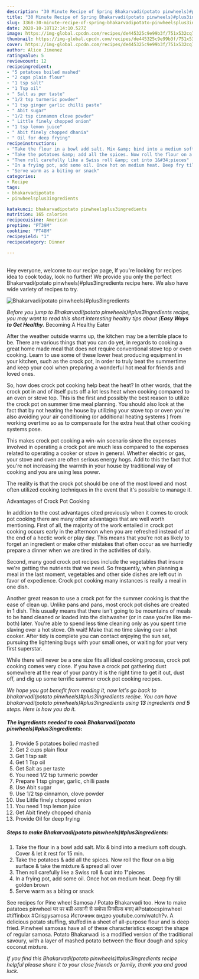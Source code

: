 ```yaml
---
description: "30 Minute Recipe of Spring Bhakarvadi(potato pinwheels)#plus3ingredients"
title: "30 Minute Recipe of Spring Bhakarvadi(potato pinwheels)#plus3ingredients"
slug: 3368-30-minute-recipe-of-spring-bhakarvadipotato-pinwheelsplus3ingredients
date: 2020-10-18T12:14:10.527Z
image: https://img-global.cpcdn.com/recipes/de445325c9e99b3f/751x532cq70/bhakarvadipotato-pinwheelsplus3ingredients-recipe-main-photo.jpg
thumbnail: https://img-global.cpcdn.com/recipes/de445325c9e99b3f/751x532cq70/bhakarvadipotato-pinwheelsplus3ingredients-recipe-main-photo.jpg
cover: https://img-global.cpcdn.com/recipes/de445325c9e99b3f/751x532cq70/bhakarvadipotato-pinwheelsplus3ingredients-recipe-main-photo.jpg
author: Alice Jimenez
ratingvalue: 5
reviewcount: 12
recipeingredient:
- "5 potatoes boiled mashed"
- "2 cups plain flour"
- "1 tsp salt"
- "1 Tsp oil"
- " Salt as per taste"
- "1/2 tsp turmeric powder"
- "1 tsp ginger garlic chilli paste"
- " Abit sugar"
- "1/2 tsp cinnamon clove powder"
- " Little finely chopped onion"
- "1 tsp lemon juice"
- " Abit finely chopped dhania"
- " Oil for deep frying"
recipeinstructions:
- "Take the flour in a bowl add salt. Mix &amp; bind into a medium soft dough. Cover &amp; let it rest for 15 min."
- "Take the potatoes &amp; add all the spices. Now roll the flour on a big surface &amp; take the mixture &amp; spread all over"
- "Then roll carefully like a Swiss roll &amp; cut into 1&#34;pieces"
- "In a frying pot, add some oil. Once hot on medium heat. Deep fry till golden brown"
- "Serve warm as a biting or snack"
categories:
- Recipe
tags:
- bhakarvadipotato
- pinwheelsplus3ingredients

katakunci: bhakarvadipotato pinwheelsplus3ingredients 
nutrition: 165 calories
recipecuisine: American
preptime: "PT39M"
cooktime: "PT48M"
recipeyield: "1"
recipecategory: Dinner

---
```

<br>
Hey everyone, welcome to our recipe page, If you're looking for recipes idea to cook today, look no further! We provide you only the perfect Bhakarvadi(potato pinwheels)#plus3ingredients recipe here. We also have wide variety of recipes to try.
<br>


![Bhakarvadi(potato pinwheels)#plus3ingredients](https://img-global.cpcdn.com/recipes/de445325c9e99b3f/751x532cq70/bhakarvadipotato-pinwheelsplus3ingredients-recipe-main-photo.jpg)

<i>Before you jump to Bhakarvadi(potato pinwheels)#plus3ingredients recipe, you may want to read this short interesting healthy tips about {<strong>Easy Ways to Get Healthy</strong>.</i>
Becoming A Healthy Eater


After the weather outside warms up, the kitchen may be a terrible place to be. There are various things that you can do yet, in regards to cooking a great home made meal that does not require conventional stove top or oven cooking. Learn to use some of these lower heat producing equipment in your kitchen, such as the crock pot, in order to truly beat the summertime and keep your cool when preparing a wonderful hot meal for friends and loved ones.

So, how does crock pot cooking help beat the heat? In other words, that the crock pot in and of itself puts off a lot less heat when cooking compared to an oven or stove top. This is the first and possibly the best reason to utilize the crock pot on summer time meal planning. You should also look at the fact that by not heating the house by utilizing your stove top or oven you're also avoiding your air conditioning (or additional heating systems ) from working overtime so as to compensate for the extra heat that other cooking systems pose.

This makes crock pot cooking a win-win scenario since the expenses involved in operating a crock pot are much less compared to the expenses related to operating a cooker or stove in general. Whether electric or gas, your stove and oven are often serious energy hogs. Add to this the fact that you're not increasing the warmth in your house by traditional way of cooking and you are using less power.

 The reality is that the crock pot should be one of the most loved and most often utilized cooking techniques in the event that it's possible to manage it.  

Advantages of Crock Pot Cooking

In addition to the cost advantages cited previously when it comes to crock pot cooking there are many other advantages that are well worth mentioning. First of all, the majority of the work entailed in crock pot cooking occurs early in the afternoon when you are refreshed instead of at the end of a hectic work or play day. This means that you're not as likely to forget an ingredient or make other mistakes that often occur as we hurriedly prepare a dinner when we are tired in the activities of daily.

Second, many good crock pot recipes include the vegetables that insure we're getting the nutrients that we need. So frequently, when planning a meal in the last moment, vegetables and other side dishes are left out in favor of expedience. Crock pot cooking many instances is really a meal in one dish.

Another great reason to use a crock pot for the summer cooking is that the ease of clean up.  Unlike pans and pans, most crock pot dishes are created in 1 dish. This usually means that there isn't going to be mountains of meals to be hand cleaned or loaded into the dishwasher (or in case you're like me-both) later. You're able to spend less time cleaning only as you spent time slaving over a hot stove. Oh wait! Make that no time slaving over a hot cooker. After tidy is complete you can contact enjoying the sun set, pursuing the lightening bugs with your small ones, or waiting for your very first superstar.

While there will never be a one size fits all ideal cooking process, crock pot cooking comes very close. If you have a crock pot gathering dust somewhere at the rear of your pantry it is the right time to get it out, dust off, and dig up some terrific summer crock pot cooking recipes.


<i>We hope you got benefit from reading it, now let's go back to bhakarvadi(potato pinwheels)#plus3ingredients recipe. You can have bhakarvadi(potato pinwheels)#plus3ingredients using <strong>13</strong> ingredients and <strong>5</strong> steps. Here is how you do it.
</i>

##### The ingredients needed to cook Bhakarvadi(potato pinwheels)#plus3ingredients:

1. Provide 5 potatoes boiled mashed
1. Get 2 cups plain flour
1. Get 1 tsp salt
1. Get 1 Tsp oil
1. Get  Salt as per taste
1. You need 1/2 tsp turmeric powder
1. Prepare 1 tsp ginger, garlic, chilli paste
1. Use  Abit sugar
1. Use 1/2 tsp cinnamon, clove powder
1. Use  Little finely chopped onion
1. You need 1 tsp lemon juice
1. Get  Abit finely chopped dhania
1. Provide  Oil for deep frying


##### Steps to make Bhakarvadi(potato pinwheels)#plus3ingredients:

1. Take the flour in a bowl add salt. Mix &amp; bind into a medium soft dough. Cover &amp; let it rest for 15 min.
1. Take the potatoes &amp; add all the spices. Now roll the flour on a big surface &amp; take the mixture &amp; spread all over
1. Then roll carefully like a Swiss roll &amp; cut into 1&#34;pieces
1. In a frying pot, add some oil. Once hot on medium heat. Deep fry till golden brown
1. Serve warm as a biting or snack


See recipes for Pine wheel Samosa / Potato Bhakarvadi too. How to make patatoes pinwheel घर पर बडी आसानी से समोसा पिनवील्स बनाए #Potatoespinwheel #tiffinbox #Crispysamosa Источник видео youtube.com/watch?v. A delicious potato stuffing, stuffed in a sheet of all-purpose flour and is deep fried. Pinwheel samosas have all of these characteristics except the shape of regular samosa. Potato Bhakarwadi is a modified version of the traditional savoury, with a layer of mashed potato between the flour dough and spicy coconut mixture. 

<i>If you find this Bhakarvadi(potato pinwheels)#plus3ingredients recipe helpful please share it to your close friends or family, thank you and good luck.</i>
